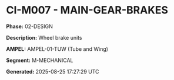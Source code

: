 # CI-M007 - MAIN-GEAR-BRAKES

**Phase:** 02-DESIGN

**Description:** Wheel brake units

**AMPEL:** AMPEL-01-TUW (Tube and Wing)

**Segment:** M-MECHANICAL

**Generated:** 2025-08-25 17:27:29 UTC
